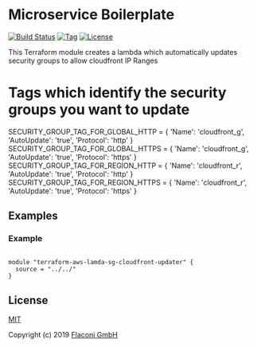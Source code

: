 # Microservice Boilerplate

[![Build Status](https://travis-ci.com/Flaconi/terraform-aws-lamda-sg-cloudfront-updater.svg?branch=master)](https://travis-ci.com/Flaconi/terraform-aws-lamda-sg-cloudfront-updater)
[![Tag](https://img.shields.io/github/tag/Flaconi/terraform-aws-lamda-sg-cloudfront-updater.svg)](https://github.com/Flaconi/terraform-aws-lamda-sg-cloudfront-updater/releases)
[![License](https://img.shields.io/badge/license-MIT-blue.svg)](https://opensource.org/licenses/MIT)

This Terraform module creates a lambda which automatically updates security groups to allow cloudfront IP Ranges

# Tags which identify the security groups you want to update
SECURITY_GROUP_TAG_FOR_GLOBAL_HTTP = { 'Name': 'cloudfront_g', 'AutoUpdate': 'true', 'Protocol': 'http' }
SECURITY_GROUP_TAG_FOR_GLOBAL_HTTPS = { 'Name': 'cloudfront_g', 'AutoUpdate': 'true', 'Protocol': 'https' }
SECURITY_GROUP_TAG_FOR_REGION_HTTP = { 'Name': 'cloudfront_r', 'AutoUpdate': 'true', 'Protocol': 'http' }
SECURITY_GROUP_TAG_FOR_REGION_HTTPS = { 'Name': 'cloudfront_r', 'AutoUpdate': 'true', 'Protocol': 'https' }

## Examples

### Example

```hcl

module "terraform-aws-lamda-sg-cloudfront-updater" {
  source = "../../"
}
```
<!-- BEGINNING OF PRE-COMMIT-TERRAFORM DOCS HOOK -->


<!-- END OF PRE-COMMIT-TERRAFORM DOCS HOOK -->


## License

[MIT](LICENSE)

Copyright (c) 2019 [Flaconi GmbH](https://github.com/Flaconi)
